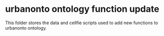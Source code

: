 # urbanonto ontology function update

This folder stores the data and cellfie scripts used to add new functions to urbanonto ontology.